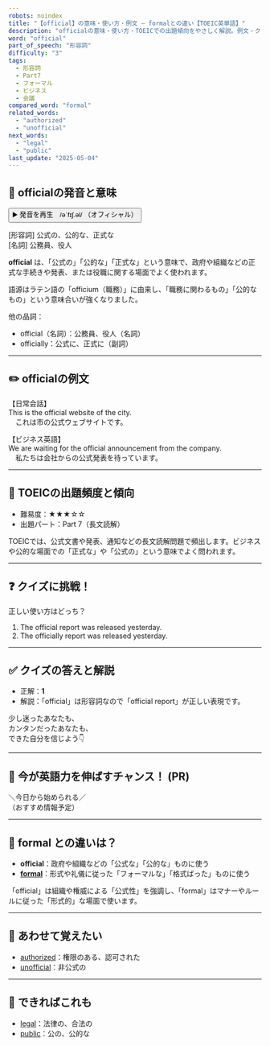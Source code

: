 ```yaml
---
robots: noindex
title: "【official】の意味・使い方・例文 ― formalとの違い【TOEIC英単語】"
description: "officialの意味・使い方・TOEICでの出題傾向をやさしく解説。例文・クイズ付きでformalとの違いもわかりやすく学べます。"
word: "official"
part_of_speech: "形容詞"
difficulty: "3"
tags:
  - 形容詞
  - Part7
  - フォーマル
  - ビジネス
  - 会議
compared_word: "formal"
related_words:
  - "authorized"
  - "unofficial"
next_words:
  - "legal"
  - "public"
last_update: "2025-05-04"
---
```


## 🔰 officialの発音と意味

<button class="play-audio" onclick="playTTS('official')">
  <span class="play-audio-main">
    ▶️ 発音を再生　/əˈfɪʃ.əl/
  </span>
  <span class="play-audio-sub">
    （オフィシャル）
  </span>
</button>

[形容詞] 公式の、公的な、正式な  
[名詞] 公務員、役人

**official** は、「公式の」「公的な」「正式な」という意味で、政府や組織などの正式な手続きや発表、または役職に関する場面でよく使われます。

語源はラテン語の「officium（職務）」に由来し、「職務に関わるもの」「公的なもの」という意味合いが強くなりました。

他の品詞：  
- official（名詞）：公務員、役人（名詞）
- officially：公式に、正式に（副詞）

---

## ✏️ officialの例文

【日常会話】  
This is the official website of the city.  
　これは市の公式ウェブサイトです。

【ビジネス英語】  
We are waiting for the official announcement from the company.  
　私たちは会社からの公式発表を待っています。

---

## 🎯 TOEICの出題頻度と傾向

- 難易度：★★★☆☆
- 出題パート：Part 7（長文読解）

TOEICでは、公式文書や発表、通知などの長文読解問題で頻出します。ビジネスや公的な場面での「正式な」や「公式の」という意味でよく問われます。

---

## ❓ クイズに挑戦！

正しい使い方はどっち？

1. The official report was released yesterday.  
2. The officially report was released yesterday.

---

## ✅ クイズの答えと解説

- 正解：**1**
- 解説：「official」は形容詞なので「official report」が正しい表現です。

少し迷ったあなたも、  
カンタンだったあなたも、  
できた自分を信じよう👇️

---

## 🚀 今が英語力を伸ばすチャンス！ (PR)

<div class="info-center">
＼今日から始められる／<br>  
（おすすめ情報予定）
</div>

---

## 🤔  formal との違いは？

- **official**：政府や組織などの「公式な」「公的な」ものに使う
- **[formal](/formal)**：形式や礼儀に従った「フォーマルな」「格式ばった」ものに使う

「official」は組織や権威による「公式性」を強調し、「formal」はマナーやルールに従った「形式的」な場面で使います。

---

## 🧩 あわせて覚えたい

- [authorized](/authorized)：権限のある、認可された
- [unofficial](/unofficial)：非公式の

---

## 📖 できればこれも

- [legal](/legal)：法律の、合法の
- [public](/public)：公の、公的な

<!-- cvid: aid49_bid10 -->
